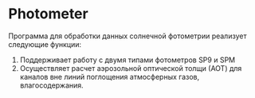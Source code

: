 Photometer
==========

Программа для обработки данных солнечной фотометрии реализует следующие функции:

1. Поддерживает работу с двумя типами фотометров SP9 и SPM
2. Осуществляет расчет аэрозольной оптической толщи (АОТ) для каналов вне линий поглощения
   атмосферных газов, влагосодержания.
